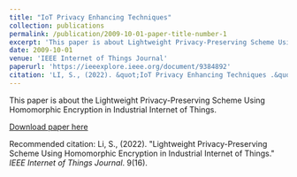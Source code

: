 ```yaml
---
title: "IoT Privacy Enhancing Techniques"
collection: publications
permalink: /publication/2009-10-01-paper-title-number-1
excerpt: 'This paper is about Lightweight Privacy-Preserving Scheme Using Homomorphic Encryption in Industrial Internet of Things.'
date: 2009-10-01
venue: 'IEEE Internet of Things Journal'
paperurl: 'https://ieeexplore.ieee.org/document/9384892'
citation: 'LI, S., (2022). &quot;IoT Privacy Enhancing Techniques .&quot; <i>IEEE Internet of Things Journal</i>. 9(16).'
---
```

This paper is about the Lightweight Privacy-Preserving Scheme Using Homomorphic Encryption in Industrial Internet of Things.

[Download paper here](https://ieeexplore.ieee.org/document/9384892)

Recommended citation: Li, S., (2022). "Lightweight Privacy-Preserving Scheme Using Homomorphic Encryption in Industrial Internet of Things." <i>IEEE Internet of Things Journal</i>. 9(16).
